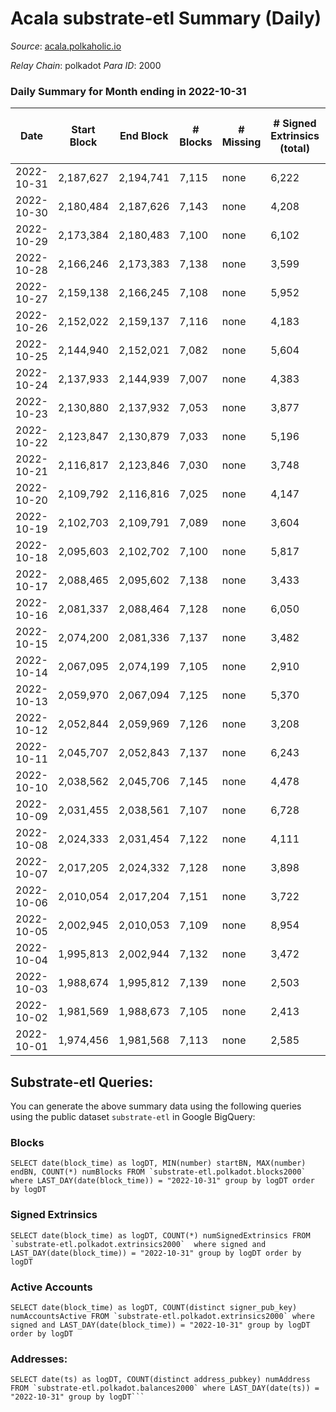 # Acala substrate-etl Summary (Daily)

_Source_: [acala.polkaholic.io](https://acala.polkaholic.io)

*Relay Chain*: polkadot
*Para ID*: 2000



### Daily Summary for Month ending in 2022-10-31


| Date | Start Block | End Block | # Blocks | # Missing | # Signed Extrinsics (total) | # Active Accounts | # Addresses with Balances | # Events | # Transfers | # XCM Transfers In | # XCM Transfers Out |
| ---- | ----------- | --------- | -------- | --------- | --------------------------- | ----------------- | ------------------------- | -------- | ----------- | ------------------ | ------------------- |
| 2022-10-31 | 2,187,627 | 2,194,741 | 7,115 | none  | 6,222 | 672 | 164,762 | 100,877 | 4,390 ($2,839,164) | 100 ($79,045.50) | 163 ($263,570) |
| 2022-10-30 | 2,180,484 | 2,187,626 | 7,143 | none  | 4,208 | 593 | 164,682 | 87,551 | 2,588 ($2,107,133) | 117 ($140,546) | 189 ($240,617) |
| 2022-10-29 | 2,173,384 | 2,180,483 | 7,100 | none  | 6,102 | 646 |  | 102,617 | 4,823 ($4,450,950) | 164 ($295,341) | 261 ($433,843) |
| 2022-10-28 | 2,166,246 | 2,173,383 | 7,138 | none  | 3,599 | 484 | 164,599 | 82,307 | 1,847 ($4,440,529) | 132 ($204,731) | 212 ($2,697,837) |
| 2022-10-27 | 2,159,138 | 2,166,245 | 7,108 | none  | 5,952 | 465 | 164,564 | 99,349 | 4,373 ($2,660,991) | 126 ($160,609) | 180 ($288,500) |
| 2022-10-26 | 2,152,022 | 2,159,137 | 7,116 | none  | 4,183 | 519 |  | 89,423 | 3,122 ($3,214,515) | 162 ($333,080) | 200 ($157,721) |
| 2022-10-25 | 2,144,940 | 2,152,021 | 7,082 | none  | 5,604 | 559 |  | 100,344 | 5,051 ($2,051,824) | 209 ($304,587) | 238 ($198,234) |
| 2022-10-24 | 2,137,933 | 2,144,939 | 7,007 | none  | 4,383 | 507 |  | 91,650 | 3,771 ($3,582,527) | 194 ($240,650) | 197 ($142,804) |
| 2022-10-23 | 2,130,880 | 2,137,932 | 7,053 | none  | 3,877 | 497 |  | 85,836 | 2,755 ($3,321,572) | 159 ($183,793) | 150 ($183,244) |
| 2022-10-22 | 2,123,847 | 2,130,879 | 7,033 | none  | 5,196 | 459 | 164,383 | 95,614 | 4,308 ($2,916,325) | 143 ($122,226) | 158 ($174,539) |
| 2022-10-21 | 2,116,817 | 2,123,846 | 7,030 | none  | 3,748 | 520 | 164,341 | 86,759 | 3,057 ($3,828,163) | 213 ($225,473) | 237 ($177,707) |
| 2022-10-20 | 2,109,792 | 2,116,816 | 7,025 | none  | 4,147 | 447 | 164,302 | 86,529 | 3,056 ($2,324,159) | 157 ($180,278) | 176 ($127,878) |
| 2022-10-19 | 2,102,703 | 2,109,791 | 7,089 | none  | 3,604 | 501 |  | 84,464 | 2,658 ($22,347,841) | 143 ($128,542) | 145 ($138,719) |
| 2022-10-18 | 2,095,603 | 2,102,702 | 7,100 | none  | 5,817 | 510 |  | 100,290 | 5,234 ($2,332,319) | 134 ($157,825) | 168 ($93,885.07) |
| 2022-10-17 | 2,088,465 | 2,095,602 | 7,138 | none  | 3,433 | 513 | 164,133 | 85,547 | 3,086 ($4,162,844) | 155 ($166,802) | 217 ($157,123) |
| 2022-10-16 | 2,081,337 | 2,088,464 | 7,128 | none  | 6,050 | 808 | 164,069 | 105,241 | 5,766 ($4,802,058) | 193 ($183,831) | 239 ($173,392) |
| 2022-10-15 | 2,074,200 | 2,081,336 | 7,137 | none  | 3,482 | 526 | 163,980 | 87,047 | 3,442 ($3,083,041) | 188 ($130,391) | 202 ($208,979) |
| 2022-10-14 | 2,067,095 | 2,074,199 | 7,105 | none  | 2,910 | 500 | 163,903 | 81,407 | 2,595 ($2,447,528) | 190 ($173,778) | 237 ($117,023) |
| 2022-10-13 | 2,059,970 | 2,067,094 | 7,125 | none  | 5,370 | 681 | 163,853 | 102,953 | 6,014 ($13,696,575) | 241 ($278,824) | 191 ($894,571) |
| 2022-10-12 | 2,052,844 | 2,059,969 | 7,126 | none  | 3,208 | 609 | 163,785 | 85,613 | 3,494 ($5,297,841) | 148 ($163,208) | 133 ($222,536) |
| 2022-10-11 | 2,045,707 | 2,052,843 | 7,137 | none  | 6,243 | 675 |  | 108,348 | 6,160 ($5,518,241) | 294 ($406,775) | 221 ($307,287) |
| 2022-10-10 | 2,038,562 | 2,045,706 | 7,145 | none  | 4,478 | 647 |  | 92,130 | 3,477 ($3,907,768) | 199 ($327,204) | 170 ($243,584) |
| 2022-10-09 | 2,031,455 | 2,038,561 | 7,107 | none  | 6,728 | 676 |  | 107,601 | 6,015 ($2,570,321) | 142 ($93,828.69) | 154 ($109,274) |
| 2022-10-08 | 2,024,333 | 2,031,454 | 7,122 | none  | 4,111 | 663 |  | 91,653 | 3,900 ($4,094,835) | 170 ($232,089) | 146 ($281,701) |
| 2022-10-07 | 2,017,205 | 2,024,332 | 7,128 | none  | 3,898 | 532 |  | 88,569 | 3,660 ($3,205,598) | 118 ($143,116) | 128 ($209,185) |
| 2022-10-06 | 2,010,054 | 2,017,204 | 7,151 | none  | 3,722 | 831 |  | 91,006 | 4,079 ($3,995,944) | 192 ($139,142) | 220 ($221,009) |
| 2022-10-05 | 2,002,945 | 2,010,053 | 7,109 | none  | 8,954 | 935 |  | 127,250 | 8,122 ($5,942,785) | 249 ($473,598) | 254 ($351,652) |
| 2022-10-04 | 1,995,813 | 2,002,944 | 7,132 | none  | 3,472 | 850 |  | 46,557 | 3,982 ($3,334,297) | 225 ($289,524) | 175 ($196,979) |
| 2022-10-03 | 1,988,674 | 1,995,812 | 7,139 | none  | 2,503 | 728 |  | 38,125 | 2,956 ($2,549,270) | 150 ($117,484) | 160 ($131,935) |
| 2022-10-02 | 1,981,569 | 1,988,673 | 7,105 | none  | 2,413 | 834 |  | 39,758 | 3,518 ($1,834,311) | 259 ($153,587) | 163 ($106,766) |
| 2022-10-01 | 1,974,456 | 1,981,568 | 7,113 | none  | 2,585 | 800 |  | 40,448 | 3,557 ($1,974,149) | 232 ($151,388) | 182 ($408,519) |

## Substrate-etl Queries:
You can generate the above summary data using the following queries using the public dataset `substrate-etl` in Google BigQuery:


### Blocks
```
SELECT date(block_time) as logDT, MIN(number) startBN, MAX(number) endBN, COUNT(*) numBlocks FROM `substrate-etl.polkadot.blocks2000`  where LAST_DAY(date(block_time)) = "2022-10-31" group by logDT order by logDT
```


### Signed Extrinsics
```
SELECT date(block_time) as logDT, COUNT(*) numSignedExtrinsics FROM `substrate-etl.polkadot.extrinsics2000`  where signed and LAST_DAY(date(block_time)) = "2022-10-31" group by logDT order by logDT
```


### Active Accounts
```
SELECT date(block_time) as logDT, COUNT(distinct signer_pub_key) numAccountsActive FROM `substrate-etl.polkadot.extrinsics2000` where signed and LAST_DAY(date(block_time)) = "2022-10-31" group by logDT order by logDT
```


### Addresses:
```
SELECT date(ts) as logDT, COUNT(distinct address_pubkey) numAddress FROM `substrate-etl.polkadot.balances2000` where LAST_DAY(date(ts)) = "2022-10-31" group by logDT```

